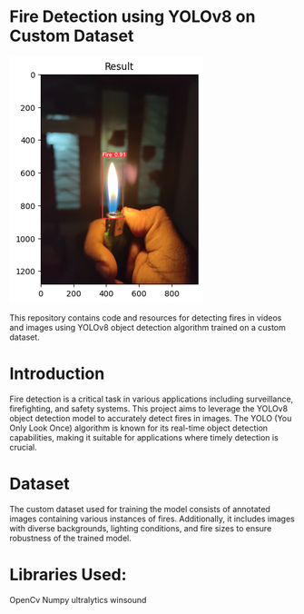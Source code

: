# Fire Detection using YOLOv8 on Custom Dataset
![Image](https://github.com/Rathul2002/Fire-Detection/raw/fb98d58855afa38328d66212e171828fcb0bdc77/output.png)

This repository contains code and resources for detecting fires in videos and images using YOLOv8 object detection algorithm trained on a custom dataset.

# Introduction
Fire detection is a critical task in various applications including surveillance, firefighting, and safety systems. This project aims to leverage the YOLOv8 object detection model to accurately detect fires in images. The YOLO (You Only Look Once) algorithm is known for its real-time object detection capabilities, making it suitable for applications where timely detection is crucial.

# Dataset
The custom dataset used for training the model consists of annotated images containing various instances of fires. Additionally, it includes images with diverse backgrounds, lighting conditions, and fire sizes to ensure robustness of the trained model.

# Libraries Used:
OpenCv
Numpy
ultralytics
winsound
